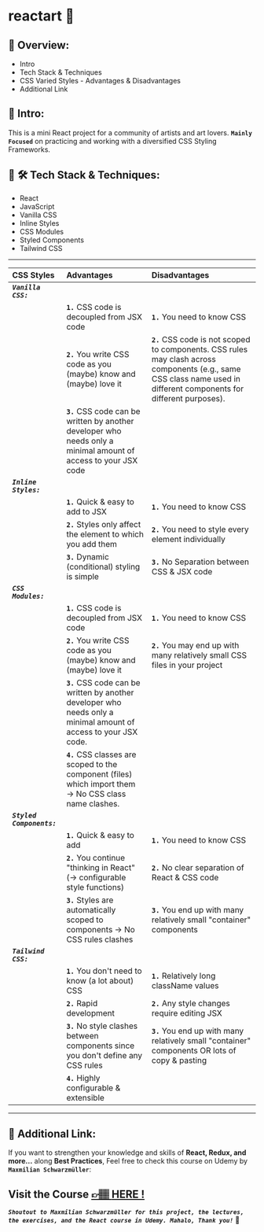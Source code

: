 # reactart 🎨

## 📣 Overview:

- Intro
- Tech Stack & Techniques
- CSS Varied Styles - Advantages & Disadvantages
- Additional Link

## 🔎 Intro:

This is a mini React project for a community of artists and art lovers. **`Mainly Focused`** on practicing and working with a diversified CSS Styling Frameworks.

## 🧰 🛠️ Tech Stack & Techniques:

- React
- JavaScript
- Vanilla CSS
- Inline Styles
- CSS Modules
- Styled Components
- Tailwind CSS

---

| CSS Styles                 | Advantages                                                                                                        | Disadvantages                                                                                                                                                         |
| :------------------------- | :---------------------------------------------------------------------------------------------------------------- | :-------------------------------------------------------------------------------------------------------------------------------------------------------------------- |
| **_`Vanilla CSS:`_**       |                                                                                                                   |                                                                                                                                                                       |
|                            | **`1.`** CSS code is decoupled from JSX code                                                                      | **`1.`** You need to know CSS                                                                                                                                         |
|                            | **`2.`** You write CSS code as you (maybe) know and (maybe) love it                                               | **`2.`** CSS code is not scoped to components. CSS rules may clash across components (e.g., same CSS class name used in different components for different purposes). |
|                            | **`3.`** CSS code can be written by another developer who needs only a minimal amount of access to your JSX code  |                                                                                                                                                                       |
| **_`Inline Styles:`_**     |                                                                                                                   |                                                                                                                                                                       |
|                            | **`1.`** Quick & easy to add to JSX                                                                               | **`1.`** You need to know CSS                                                                                                                                         |
|                            | **`2.`** Styles only affect the element to which you add them                                                     | **`2.`** You need to style every element individually                                                                                                                 |
|                            | **`3.`** Dynamic (conditional) styling is simple                                                                  | **`3.`** No Separation between CSS & JSX code                                                                                                                         |
| **_`CSS Modules:`_**       |                                                                                                                   |                                                                                                                                                                       |
|                            | **`1.`** CSS code is decoupled from JSX code                                                                      | **`1.`** You need to know CSS                                                                                                                                         |
|                            | **`2.`** You write CSS code as you (maybe) know and (maybe) love it                                               | **`2.`** You may end up with many relatively small CSS files in your project                                                                                          |
|                            | **`3.`** CSS code can be written by another developer who needs only a minimal amount of access to your JSX code. |                                                                                                                                                                       |
|                            | **`4.`** CSS classes are scoped to the component (files) which import them → No CSS class name clashes.           |                                                                                                                                                                       |
| **_`Styled Components:`_** |                                                                                                                   |                                                                                                                                                                       |
|                            | **`1.`** Quick & easy to add                                                                                      | **`1.`** You need to know CSS                                                                                                                                         |
|                            | **`2.`** You continue "thinking in React" (→ configurable style functions)                                        | **`2.`** No clear separation of React & CSS code                                                                                                                      |
|                            | **`3.`** Styles are automatically scoped to components → No CSS rules clashes                                     | **`3.`** You end up with many relatively small "container" components                                                                                                 |
| **_`Tailwind CSS:`_**      |                                                                                                                   |                                                                                                                                                                       |
|                            | **`1.`** You don't need to know (a lot about) CSS                                                                 | **`1.`** Relatively long className values                                                                                                                             |
|                            | **`2.`** Rapid development                                                                                        | **`2.`** Any style changes require editing JSX                                                                                                                        |
|                            | **`3.`** No style clashes between components since you don't define any CSS rules                                 | **`3.`** You end up with many relatively small "container" components OR lots of copy & pasting                                                                       |
|                            | **`4.`** Highly configurable & extensible                                                                         |                                                                                                                                                                       |

---

## 🔗 Additional Link:

If you want to strengthen your knowledge and skills of **React, Redux, and more...** along **Best Practices**, Feel free to check this course on Udemy by **`Maxmilian Schwarzmüller`**:

## Visit the Course [&#128073;&#127997; **HERE !**](https://www.udemy.com/course/react-the-complete-guide-incl-redux/)

**_`Shoutout to Maxmilian Schwarzmüller for this project, the lectures, the exercises, and the React course in Udemy. Mahalo, Thank you!`_** 🌺
